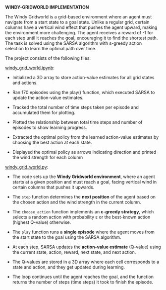 **WINDY-GRIDWORLD IMPLEMENTATION**

The Windy Gridworld is a grid-based environment where an agent must navigate from a start state to a goal state. Unlike a regular grid, certain columns have a vertical wind effect that pushes the agent upward, making the environment more challenging. The agent receives a reward of -1 for each step until it reaches the goal, encouraging it to find the shortest path. The task is solved using the SARSA algorithm with ε-greedy action selection to learn the optimal path over time.

The project consists of the following files:

[windy_grid_world.ipynb](https://github.com/alinavirabyan/Reinforcment_Learning/blob/main/windy-gridworld/notebooks/windy_grid_world.ipynb):

- Initialized a 3D array to store action-value estimates for all grid states and actions.

- Ran 170 episodes using the play() function, which executed SARSA to update the action-value estimates.

- Tracked the total number of time steps taken per episode and accumulated them for plotting.

- Plotted the relationship between total time steps and number of episodes to show learning progress.

- Extracted the optimal policy from the learned action-value estimates by choosing the best action at each state.

- Displayed the optimal policy as arrows indicating direction and printed the wind strength for each column

[windy_grid_world.py](https://github.com/alinavirabyan/Reinforcment_Learning/blob/main/windy-gridworld/src/windy_grid_world.py):


- The code sets up the **Windy Gridworld environment**, where an agent starts at a given position and must reach a goal, facing vertical wind in certain columns that pushes it upwards.
  
-  The `step` function determines the **next position** of the agent based on the chosen action and the wind strength in the current column.
  
- The `choose_action` function implements an **ε-greedy strategy**, which selects a random action with probability ε or the best-known action (highest Q-value) otherwise.
  
- The `play` function runs a **single episode** where the agent moves from the start state to the goal using the SARSA algorithm.
  
- At each step, SARSA updates the **action-value estimate** (Q-value) using the current state, action, reward, next state, and next action.
  
- The Q-values are stored in a 3D array where each cell corresponds to a state and action, and they get updated during learning.
  
- The loop continues until the agent reaches the goal, and the function returns the number of steps (time steps) it took to finish the episode.

